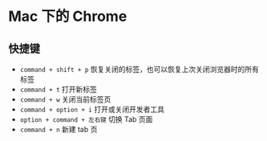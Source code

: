 # Mac 下的 Chrome

## 快捷键

- `command + shift + p` 恢复关闭的标签，也可以恢复上次关闭浏览器时的所有标签
- `command + t` 打开新标签
- `command + w` 关闭当前标签页
- `command + option + i` 打开或关闭开发者工具
- `option + command + 左右键` 切换 Tab 页面
- `command + n` 新建 tab 页
